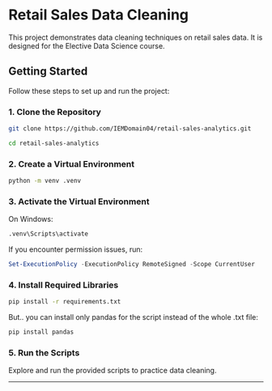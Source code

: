 # Retail Sales Data Cleaning

This project demonstrates data cleaning techniques on retail sales data. It is designed for the Elective Data Science course.

## Getting Started

Follow these steps to set up and run the project:

### 1. Clone the Repository

```bash
git clone https://github.com/IEMDomain04/retail-sales-analytics.git
```
```bash
cd retail-sales-analytics
```

### 2. Create a Virtual Environment

```bash
python -m venv .venv
```

### 3. Activate the Virtual Environment

On Windows:

```bash
.venv\Scripts\activate
```

If you encounter permission issues, run:

```powershell
Set-ExecutionPolicy -ExecutionPolicy RemoteSigned -Scope CurrentUser
```

### 4. Install Required Libraries

```bash
pip install -r requirements.txt
```

But.. you can install only pandas for the script instead of the whole .txt file:

```bash
pip install pandas
```

### 5. Run the Scripts

Explore and run the provided scripts to practice data cleaning.

---

